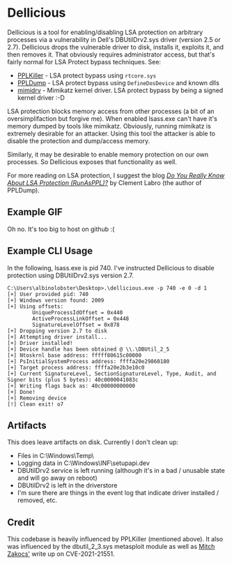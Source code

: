 # Dellicious

Dellicious is a tool for enabling/disabling LSA protection on arbitrary processes via a vulnerability in Dell's DBUtilDrv2.sys driver (version 2.5 or 2.7). Dellicious drops the vulnerable driver to disk, installs it, exploits it, and then removes it. That obviously requires administrator access, but that's fairly normal for LSA Protect bypass techniques. See:

* [PPLKiller](https://github.com/RedCursorSecurityConsulting/PPLKiller) - LSA protect bypass using `rtcore.sys`
* [PPLDump](https://github.com/itm4n/PPLdump) - LSA protect bypass using `DefineDosDevice` and known dlls
* [mimidrv](https://posts.specterops.io/mimidrv-in-depth-4d273d19e148) - Mimikatz kernel driver. LSA protect bypass by being a signed kernel driver :-D

LSA protection blocks memory access from other processes (a bit of an oversimplifaction but forgive me). When enabled lsass.exe can't have it's memory dumped by tools like mimikatz. Obviously, running mimikatz is extremely desirable for an attacker. Using this tool the attacker is able to disable the protection and dump/access memory.

Similarly, it may be desirable to enable memory protection on our own processes. So Dellicious exposes that functionality as well.

For more reading on LSA protection, I suggest the blog *[Do You Really Know About LSA Protection (RunAsPPL)?](https://itm4n.github.io/lsass-runasppl/)* by Clement Labro (the author of PPLDump).

## Example GIF

Oh no. It's too big to host on github :(

## Example CLI Usage

In the following, lsass.exe is pid 740. I've instructed Dellicious to disable protection using DBUtilDrv2.sys version 2.7.

```
C:\Users\albinolobster\Desktop>.\dellicious.exe -p 740 -e 0 -d 1
[+] User provided pid: 740
[+] Windows version found: 2009
[+] Using offsets:
        UniqueProcessIdOffset = 0x440
        ActiveProcessLinkOffset = 0x448
        SignatureLevelOffset = 0x878
[+] Dropping version 2.7 to disk
[+] Attempting driver install...
[+] Driver installed!
[+] Device handle has been obtained @ \\.\DBUtil_2_5
[+] Ntoskrnl base address: fffff80615c00000
[+] PsInitialSystemProcess address: ffffa20e29860180
[+] Target process address: ffffa20e2b3e10c0
[+] Current SignatureLevel, SectionSignatureLevel, Type, Audit, and Signer bits (plus 5 bytes): 40c0000041083c
[+] Writing flags back as: 40c00000000000
[+] Done!
[+] Removing device
[!] Clean exit! o7
```

## Artifacts

This does leave artifacts on disk. Currently I don't clean up:

* Files in C:\Windows\Temp\
* Logging data in C:\Windows\INF\setupapi.dev
* DBUtilDrv2 service is left running (although it's in a bad / unusable state and will go away on reboot)
* DBUtilDrv2 is left in the driverstore
* I'm sure there are things in the event log that indicate driver installed / removed, etc.

## Credit

This codebase is heavily influenced by PPLKiller (mentioned above). It also was influenced by the dbutil_2_3.sys metasploit module as well as [Mitch Zakocs'](https://www.mitchellzakocs.com/blog/dbutil) write up on CVE-2021-21551.
